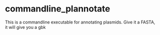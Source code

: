 # commandline_plannotate
This is a commandline executable for annotating plasmids. Give it a FASTA, it will give you a gbk
